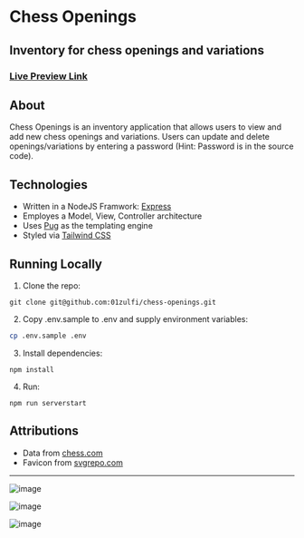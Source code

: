 # Chess Openings
## Inventory for chess openings and variations

### [Live Preview Link](https://chess-openings.adaptable.app/)

## About

Chess Openings is an inventory application that allows users to view and add new chess openings and variations. Users can update and delete openings/variations by entering a password (Hint: Password is in the source code).

## Technologies

  - Written in a NodeJS Framwork: [Express](https://expressjs.com/)
  - Employes a Model, View, Controller architecture 
  - Uses [Pug](https://pugjs.org/api/getting-started.html) as the templating engine
  - Styled via [Tailwind CSS](https://tailwindcss.com/)

## Running Locally

1. Clone the repo: 
```
git clone git@github.com:01zulfi/chess-openings.git
```
2. Copy .env.sample to .env and supply environment variables: 
```bash
cp .env.sample .env
```
3. Install dependencies:
```
npm install
```
4. Run:
```
npm run serverstart
```

## Attributions

- Data from [chess.com](https://www.chess.com)
- Favicon from [svgrepo.com](https://www.svgrepo.com/)

------

![image](https://user-images.githubusercontent.com/85733202/166450201-77975529-4a87-44d9-a4e8-5d3ba696eb3e.png)

![image](https://user-images.githubusercontent.com/85733202/166450359-b15f0fc1-64d2-470d-8500-57b5e41514dd.png)

![image](https://user-images.githubusercontent.com/85733202/166450484-6f812f65-d47d-4ff6-ac75-86c2b7e90235.png)
